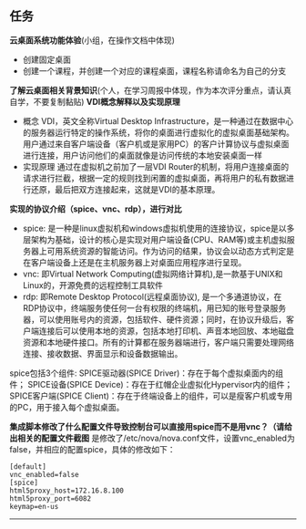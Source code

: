 

## 任务
**云桌面系统功能体验**(小组，在操作文档中体现)
- 创建固定桌面
- 创建一个课程，并创建一个对应的课程桌面，课程名称请命名为自己的分支

**了解云桌面相关背景知识**(个人，在学习周报中体现，作为本次评分重点，请认真自学，不要复制黏贴)
**VDI概念解释以及实现原理**
* 概念
VDI，英文全称Virtual Desktop Infrastructure，是一种通过在数据中心的服务器运行特定的操作系统，将你的桌面进行虚拟化的虚拟桌面基础架构。用户通过来自客户端设备（客户机或是家用PC）的客户计算协议与虚拟桌面进行连接，用户访问他们的桌面就像是访问传统的本地安装桌面一样
* 实现原理
通过在虚拟机之前加了一层VDI Router的机制，将用户连接桌面的请求进行拦截，根据一定的规则找到闲置的虚拟桌面，再将用户的私有数据进行还原，最后把双方连接起来，这就是VDI的基本原理。

**实现的协议介绍（spice、vnc、rdp），进行对比**
* spice: 
是一种是linux虚拟机和windows虚拟机使用的连接协议，spice是以多层架构为基础，设计的核心是实现对用户端设备(CPU、RAM等)或主机虚拟服务器上可用系统资源的智能访问。作为访问的结果，协议会以动态方式判定是在客户端设备上还是在主机服务器上对桌面应用程序进行呈现。
* vnc:
即Virtual Network Computing(虚拟网络计算机),是一款基于UNIX和Linux的，开源免费的远程控制工具软件
* rdp:
即Remote Desktop Protocol(远程桌面协议), 是一个多通道协议，在RDP协议中，终端服务使任何一台有权限的终端机，用已知的账号登录服务器，可以使用账号内的资源，包括软件、硬件资源；同时，在协议升级后，客户端连接后可以使用本地的资源，包括本地打印机、声音本地回放、本地磁盘资源和本地硬件接口。所有的计算都在服务器端进行，客户端只需要处理网络连接、接收数据、界面显示和设备数据输出。

spice包括3个组件:
SPICE驱动器(SPICE Driver)：存在于每个虚拟桌面内的组件；
SPICE设备(SPICE Device)：存在于红帽企业虚拟化Hypervisor内的组件；
SPICE客户端(SPICE Client)：存在于终端设备上的组件，可以是瘦客户机或专用的PC，用于接入每个虚拟桌面。

**集成脚本修改了什么配置文件导致控制台可以直接用spice而不是用vnc？（请给出相关的配置文件截图**
是修改了/etc/nova/nova.conf文件，设置vnc_enabled为false，并相应的配置spice，具体的修改如下：

```
[default]
vnc_enabled=false
[spice]
html5proxy_host=172.16.8.100
html5proxy_port=6082
keymap=en-us
```

---------
